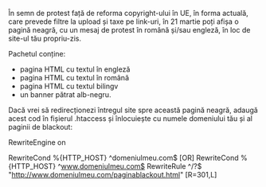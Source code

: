 În semn de protest față de reforma copyright-ului în UE, în forma actuală, care prevede filtre la upload și taxe pe link-uri, 
în 21 martie poți afișa o pagină neagră, cu un mesaj de protest în română și/sau engleză, în loc de site-ul tău propriu-zis.

Pachetul conține:
- pagina HTML cu textul în engleză
- pagina HTML cu textul în română
- pagina HTML cu textul bilingv
- un banner pătrat alb-negru.

Dacă vrei să redirecționezi întregul site spre această pagină neagră, adaugă acest cod în fișierul .htaccess și înlocuiește cu numele domeniului tău și al paginii de blackout:

RewriteEngine on

RewriteCond %{HTTP_HOST} ^domeniulmeu.com$ [OR]
RewriteCond %{HTTP_HOST} ^www.domeniulmeu.com$
RewriteRule ^/?$ "http://www.domeniulmeu.com/paginablackout.html" [R=301,L]
